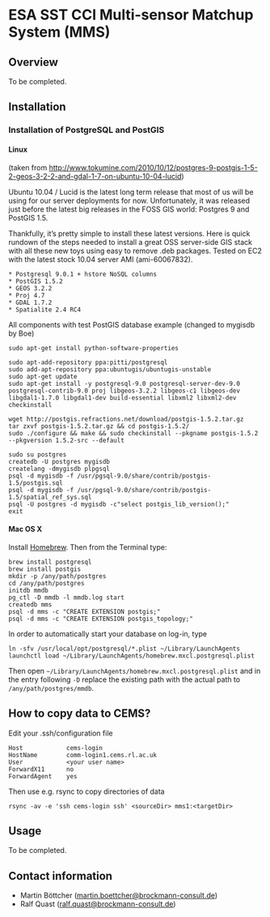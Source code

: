 # ESA SST CCI Multi-sensor Matchup System (MMS)

## Overview

To be completed.

## Installation

### Installation of PostgreSQL and PostGIS

#### Linux

(taken from http://www.tokumine.com/2010/10/12/postgres-9-postgis-1-5-2-geos-3-2-2-and-gdal-1-7-on-ubuntu-10-04-lucid)

Ubuntu 10.04 / Lucid is the latest long term release that most of us will be using for our server deployments for now. Unfortunately, it was released just before the latest big releases in the FOSS GIS world: Postgres 9 and PostGIS 1.5.

Thankfully, it’s pretty simple to install these latest versions. Here is quick rundown of the steps needed to install a great OSS server-side GIS stack with all these new toys using easy to remove .deb packages. Tested on EC2 with the latest stock 10.04 server AMI (ami-60067832).

    * Postgresql 9.0.1 + hstore NoSQL columns
    * PostGIS 1.5.2
    * GEOS 3.2.2
    * Proj 4.7
    * GDAL 1.7.2
    * Spatialite 2.4 RC4

All components with test PostGIS database example (changed to mygisdb by Boe)

    sudo apt-get install python-software-properties

    sudo apt-add-repository ppa:pitti/postgresql
    sudo add-apt-repository ppa:ubuntugis/ubuntugis-unstable
    sudo apt-get update
    sudo apt-get install -y postgresql-9.0 postgresql-server-dev-9.0 postgresql-contrib-9.0 proj libgeos-3.2.2 libgeos-c1 libgeos-dev libgdal1-1.7.0 libgdal1-dev build-essential libxml2 libxml2-dev
    checkinstall

    wget http://postgis.refractions.net/download/postgis-1.5.2.tar.gz
    tar zxvf postgis-1.5.2.tar.gz && cd postgis-1.5.2/
    sudo ./configure && make && sudo checkinstall --pkgname postgis-1.5.2 --pkgversion 1.5.2-src --default

    sudo su postgres
    createdb -U postgres mygisdb
    createlang -dmygisdb plpgsql
    psql -d mygisdb -f /usr/pgsql-9.0/share/contrib/postgis-1.5/postgis.sql
    psql -d mygisdb -f /usr/pgsql-9.0/share/contrib/postgis-1.5/spatial_ref_sys.sql
    psql -U postgres -d mygisdb -c"select postgis_lib_version();"
    exit

#### Mac OS X

Install [Homebrew](http://mxcl.github.com/homebrew/). Then from the Terminal type:

    brew install postgresql 
    brew install postgis  
    mkdir -p /any/path/postgres 
    cd /any/path/postgres  
    initdb mmdb 
    pg_ctl -D mmdb -l mmdb.log start
    createdb mms   
    psql -d mms -c "CREATE EXTENSION postgis;"  
    psql -d mms -c "CREATE EXTENSION postgis_topology;"

In order to automatically start your database on log-in, type

    ln -sfv /usr/local/opt/postgresql/*.plist ~/Library/LaunchAgents
    launchctl load ~/Library/LaunchAgents/homebrew.mxcl.postgresql.plist

Then open `~/Library/LaunchAgents/homebrew.mxcl.postgresql.plist` and in the entry following `-D` replace the existing path with the actual path to `/any/path/postgres/mmdb`.


## How to copy data to CEMS?

Edit your .ssh/configuration file

    Host            cems-login
    HostName        comm-login1.cems.rl.ac.uk
    User            <your user name>
    ForwardX11      no
    ForwardAgent    yes

Then use e.g. rsync to copy directories of data

    rsync -av -e 'ssh cems-login ssh' <sourceDir> mms1:<targetDir>


## Usage

To be completed.

## Contact information

* Martin Böttcher (martin.boettcher@brockmann-consult.de)
* Ralf Quast (ralf.quast@brockmann-consult.de)
